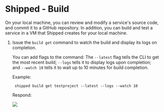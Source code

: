 # Shipped - Build

On your local machine, you can review and modify a service's source code, and commit it to a GitHub repository. In addition, you can build and test a service in a VM that Shipped creates for your local machine. 

1. Issue the `build get` command to watch the build and display its logs on completion. 
 
    You can add flags to the command: The `--latest` flag tells the CLI to get the most recent build; `--logs` tells it to display logs upon completion; and `--watch 10` tells it to wait up to 10 minutes for build completion.

    Example:

        shipped build get testproject --latest --logs --watch 10

    Respond:

    ![](posts/files/shipped-cli-labs/assets/build-get.png)



 